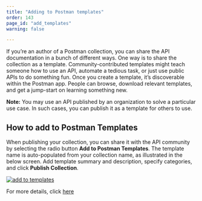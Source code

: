 ```yaml
---
title: "Adding to Postman templates"
order: 143
page_id: "add_templates"
warning: false

---
```


If you’re an author of a Postman collection, you can share the API documentation in a bunch of different ways. One way is to share the collection as a template. Community-contributed templates might teach someone how to use an API, automate a tedious task, or just use public APIs to do something fun. Once you create a template, it’s discoverable within the Postman app. People can browse, download relevant templates, and get a jump-start on learning something new.

**Note:** You may use an API published by an organization to solve a particular use case. In such cases, you can publish it as a template for others to use.

## How to add to Postman Templates

When publishing your collection, you can share it with the API community by selecting the radio button **Add to Postman Templates**. The template name is auto-populated from your collection name, as illustrated in the below screen. Add template summary and description, specify categories, and click **Publish Collection**.  

[![add to templates](https://assets.postman.com/postman-docs/Add+To+Postman+Templates.png)](https://assets.postman.com/postman-docs/Add+To+Postman+Templates.png)

For more details, click [here](https://learning.getpostman.com/docs/postman/api-documentation/publishing-public-docs/)
